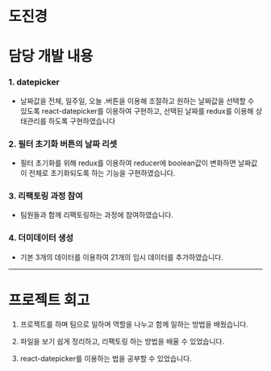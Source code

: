 # 도진경

# 담당 개발 내용

### 1. datepicker 

-  날짜값을 전체, 일주일, 오늘 .버튼을 이용해 조절하고 원하는 날짜값을 선택할 수 있도록 react-datepicker를 이용하여 구현하고, 선택된 날짜를 redux를 이용해 상태관리를 하도록 구현하였습니다
 
### 2. 필터 초기화 버튼의 날짜 리셋

- 필터 초기화를 위해 redux를 이용하여 reducer에 boolean값이 변화하면 날짜값이 전체로 초기화되도록 하는 기능을 구현하였습니다.

### 3. 리팩토링 과정 참여

- 팀원들과 함께 리팩토링하는 과정에 참여하였습니다.

### 4. 더미데이터 생성

- 기본 3개의 데이터를 이용하여 21개의 임시 데이터를 추가하였습니다.

<hr/>

# 프로젝트 회고

1. 프로젝트를 하며 팀으로 일하며 역할을 나누고 함께 일하는 방법을 배웠습니다.

2. 파일을 보기 쉽게 정리하고, 리팩토링 하는 방법을 배울 수 있었습니다.

3. react-datepicker를 이용하는 법을 공부할 수 있었습니다.
 

